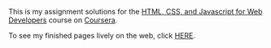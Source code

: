This is my assignment solutions for the [HTML, CSS, and Javascript for Web Developers](https://www.coursera.org/learn/html-css-javascript-for-web-developers) course on [Coursera](https://www.coursera.org).

To see my finished pages lively on the web, click [HERE](https://olivierjeannin.github.io/coursera-html-css-javascript-for-web-developers-johns-hopkins/).
